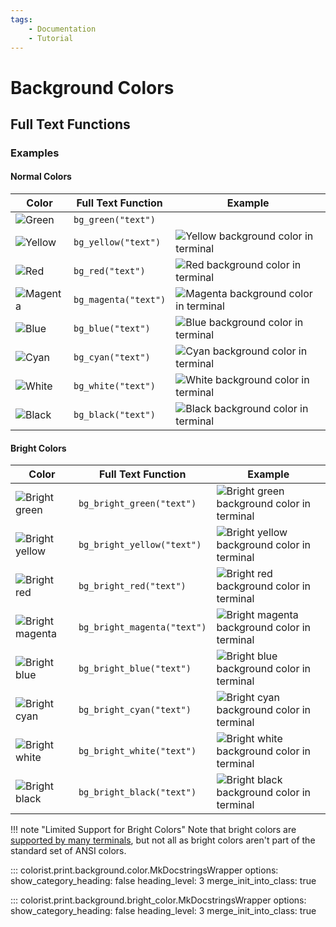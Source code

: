 ```yaml
---
tags:
    - Documentation
    - Tutorial
---
```


# Background Colors
## Full Text Functions
### Examples
#### Normal Colors

| Color | Full Text Function | Example |
| ----- | ------------------ | ------- |
| ![Green](../assets/images/colors/green_16x16.png) | `bg_green("text")` | | ![Green background color in terminal](../assets/images/examples/bg_color_map/green_full_text_194x16.png) |
| ![Yellow](../assets/images/colors/yellow_16x16.png) | `bg_yellow("text")` | ![Yellow background color in terminal](../assets/images/examples/bg_color_map/yellow_full_text_194x16.png) |
| ![Red](../assets/images/colors/red_16x16.png) | `bg_red("text")` | ![Red background color in terminal](../assets/images/examples/bg_color_map/red_full_text_194x16.png) |
| ![Magenta](../assets/images/colors/magenta_16x16.png) | `bg_magenta("text")` | ![Magenta background color in terminal](../assets/images/examples/bg_color_map/magenta_full_text_194x16.png) |
| ![Blue](../assets/images/colors/blue_16x16.png) | `bg_blue("text")` | ![Blue background color in terminal](../assets/images/examples/bg_color_map/blue_full_text_194x16.png) |
| ![Cyan](../assets/images/colors/cyan_16x16.png) | `bg_cyan("text")` | ![Cyan background color in terminal](../assets/images/examples/bg_color_map/cyan_full_text_194x16.png) |
| ![White](../assets/images/colors/white_16x16.png) | `bg_white("text")` | ![White background color in terminal](../assets/images/examples/bg_color_map/white_full_text_194x16.png) |
| ![Black](../assets/images/colors/black_16x16.png) | `bg_black("text")` | ![Black background color in terminal](../assets/images/examples/bg_color_map/black_full_text_194x16.png) |

#### Bright Colors

| Color | Full Text Function | Example |
| ----- | ------------------ | ------- |
| ![Bright green](../assets/images/colors/bright_green_16x16.png) | `bg_bright_green("text")` | ![Bright green background color in terminal](../assets/images/examples/bg_color_map/bright_green_full_text_194x16.png) |
| ![Bright yellow](../assets/images/colors/bright_yellow_16x16.png) | `bg_bright_yellow("text")` | ![Bright yellow background color in terminal](../assets/images/examples/bg_color_map/bright_yellow_full_text_194x16.png) |
| ![Bright red](../assets/images/colors/bright_red_16x16.png) | `bg_bright_red("text")` | ![Bright red background color in terminal](../assets/images/examples/bg_color_map/bright_red_full_text_194x16.png) |
| ![Bright magenta](../assets/images/colors/bright_magenta_16x16.png) | `bg_bright_magenta("text")` | ![Bright magenta background color in terminal](../assets/images/examples/bg_color_map/bright_magenta_full_text_194x16.png) |
| ![Bright blue](../assets/images/colors/bright_blue_16x16.png) | `bg_bright_blue("text")` | ![Bright blue background color in terminal](../assets/images/examples/bg_color_map/bright_blue_full_text_194x16.png) |
| ![Bright cyan](../assets/images/colors/bright_cyan_16x16.png) | `bg_bright_cyan("text")` | ![Bright cyan background color in terminal](../assets/images/examples/bg_color_map/bright_cyan_full_text_194x16.png) |
| ![Bright white](../assets/images/colors/bright_white_16x16.png) | `bg_bright_white("text")` | ![Bright white background color in terminal](../assets/images/examples/bg_color_map/bright_white_full_text_194x16.png) |
| ![Bright black](../assets/images/colors/bright_black_16x16.png) | `bg_bright_black("text")` | ![Bright black background color in terminal](../assets/images/examples/bg_color_map/bright_black_full_text_194x16.png) |

!!! note "Limited Support for Bright Colors"
    Note that bright colors are [supported by many terminals](../user-guide/terminal-support.md), but not all as bright colors aren't part of the standard set of ANSI colors.

::: colorist.print.background.color.MkDocstringsWrapper
    options:
      show_category_heading: false
      heading_level: 3
      merge_init_into_class: true

::: colorist.print.background.bright_color.MkDocstringsWrapper
    options:
      show_category_heading: false
      heading_level: 3
      merge_init_into_class: true
